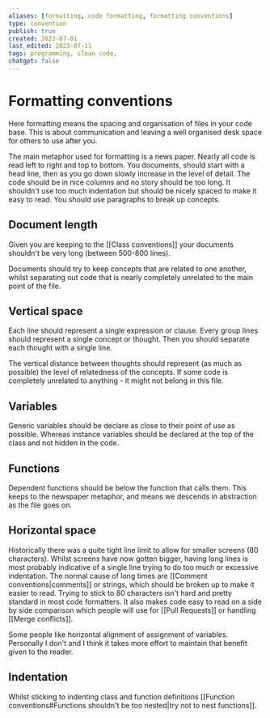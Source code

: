 ```yaml
---
aliases: [formatting, code formatting, formatting conventions]
type: convention
publish: true
created: 2023-07-01
last_edited: 2023-07-11
tags: programming, clean code, 
chatgpt: false
---
```

# Formatting conventions

Here formatting means the spacing and organisation of files in your code base. This is about communication and leaving a well organised desk space for others to use after you.

The main metaphor used for formatting is a news paper. Nearly all code is read left to right and top to bottom.   You documents, should start with a head line, then as you go down slowly increase in the level of detail. The code should be in nice columns and no story should be too long. It shouldn't use too much indentation but should be nicely spaced to make it easy to read. You should use paragraphs to break up concepts.

## Document length

Given you are keeping to the [[Class conventions]] your documents shouldn't be very long (between 500-800 lines).

Documents should try to keep concepts that are related to one another, whilst separating out code that is nearly completely unrelated to the main point of the file. 

## Vertical space

Each line should represent a single expression or clause. Every group lines should  represent a single concept or thought. Then you should separate each thought with a single line. 

The vertical distance between thoughts should represent (as much as possible) the level of relatedness of the concepts. If some code is completely unrelated to anything - it might not belong in this file.

## Variables

Generic variables should be declare as close to their point of use as possible. Whereas instance variables should be declared at the top of the class and not hidden in the code.

## Functions

Dependent functions should be below the function that calls them. This keeps to the newspaper metaphor, and means we descends in abstraction as the file goes on. 

## Horizontal space

Historically there was a quite tight line limit to allow for smaller screens (80 characters). Whilst screens have now gotten bigger, having long lines is most probably indicative of a single line trying to do too much or excessive indentation. The normal cause of long times are [[Comment conventions|comments]] or strings, which should be broken up to make it easier to read. Trying to stick to 80 characters isn't hard and pretty standard in most code formatters. It also makes code easy to read on a side by side comparison which people will use for [[Pull Requests]] or handling [[Merge conflicts]].

Some people like horizontal alignment of assignment of variables. Personally I don't and I think it takes more effort to maintain that benefit given to the reader. 

## Indentation

Whilst sticking to indenting class and function definitions [[Function conventions#Functions shouldn't be too nested|try not to nest functions]].